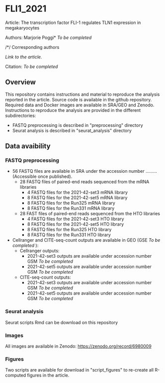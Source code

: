 # FLI1_2021

Article: The transcription factor FLI-1 regulates TLN1 expression in megakaryocytes

Authors: Marjorie Poggi* <i> To be completed </i>

/*/ Corresponding authors 

<i> Link to the article. </i>

Citation: <i> To be completed </i>

## Overview 

This repository contains instructions and material to reproduce the analysis reported in the article. Source code is available in the github repository. Required data and Docker images are available in SRA/GEO and Zenodo. Instructions to reproduce the analysis are provided in the different subdirectories: 

  - FASTQ preprocessing is described in "preprocessing" directory
  - Seurat analysis is described in "seurat_analysis" directory

## Data avaibility

### FASTQ preprocessing

  - 56 FASTQ files are available in SRA under the accession number ......... (Accessible once published).
    - 28 FASTQ files of paired-end reads sequenced from the mRNA libraries
      - 4  FASTQ files for the 2021-42-set3 mRNA library
      - 8  FASTQ files for the 2021-42-set5 mRNA library
      - 8  FASTQ files for the Run325 mRNA library
      - 8  FASTQ files for the Run331 mRNA library
    - 28 FAST files of paired-end reads sequenced from the HTO libraries
      - 4 FASTQ files for the 2021-42-set3 HTO library
      - 8 FASTQ files for the 2021-42-set5 HTO library
      - 8 FASTQ files for the Run325 HTO library
      - 8 FASTQ files for the Run331 HTO library
  - Cellranger and CITE-seq-count outputs are available in GEO (GSE <i> To be completed </i>): 
    - Cellranger outputs: 
      -  2021-42-set3 outputs are available under accession number GSM <i> To be completed </i>
      -  2021-42-set5 outputs are available under accession number GSM <i> To be completed </i>
    - CITE-seq-count outputs:
      -  2021-42-set3 outputs are available under accession number GSM <i> To be completed </i>
      -  2021-42-set5 outputs are available under accession number GSM <i> To be completed </i>

### Seurat analysis 

Seurat scripts Rmd can be download on this repository


### Images

All images are available in Zenodo: https://zenodo.org/record/6980009

### Figures 

Two scripts are available for download in "script_figures" to re-create all R-computed figures in the article.
